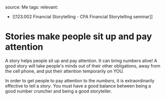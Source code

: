 source: Me
tags:
relevant:
- [[123.002 Financial Storytelling - CFA Financial Storytelling seminar]]

# Stories make people sit up and pay attention

A story helps people sit up and pay attention. It can bring numbers alive! A good story will take people's minds out of their other obligations, away from the cell phone, and put their attention temporarily on YOU.

In order to get people to pay attention to the _numbers_, it is extraordinarily effective to tell a _story_. You must have a good balance between being a good number cruncher and being a good storyteller.
